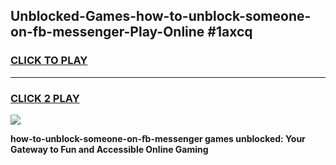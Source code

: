 
## Unblocked-Games-how-to-unblock-someone-on-fb-messenger-Play-Online #1axcq
<h3>
<a href="https://news.freeplayer.one?title=how-to-unblock-someone-on-fb-messenger&ref=3">CLICK TO PLAY</a></h3>
<hr>

<h3>
<a href="https://news.freeplayer.one?title=how-to-unblock-someone-on-fb-messenger&ref=3">CLICK 2 PLAY</a>
  
</h3>

<a href="https://news.freeplayer.one?title=how-to-unblock-someone-on-fb-messenger&ref=3"><img src="https://clearcache.store/games.png"></a>


**how-to-unblock-someone-on-fb-messenger games unblocked: Your Gateway to Fun and Accessible Online Gaming**
